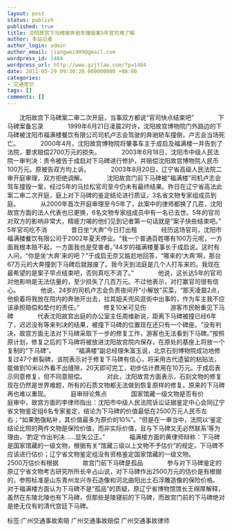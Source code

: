 ```yaml
---
layout: post
status: publish
published: true
title: 沈阳故宫下马碑被奔驰车撞毁案5年官司难了解
author: 本站记者
author_login: admin
author_email: jiangwei909@gmail.com
wordpress_id: 1484
wordpress_url: http://www.gzjtlaw.com/?p=1484
date: 2011-05-29 09:30:28.000000000 +08:00
categories:
- 交通常识
tags: []
comments: []
---
```

　　沈阳故宫下马碑案二审二次开庭，当事双方都说&ldquo;官司快点结束吧&rdquo;　　　　下马碑案备忘录　　　　1999年6月21日凌晨2时许，沈阳故宫博物院门外路边的下马碑被沈阳市福满楼餐饮有限公司司机卢志会驾驶的奔驰轿车撞倒，卢志会当场死亡。　　　　2000年4月，沈阳故宫博物院将肇事车主于成启及福满楼一并告到了法院，要求赔偿2700万元的损失。　　　　2003年6月18日，沈阳市中级人民法院一审判决：责令被告于成启对下马碑进行修护，并赔偿沈阳故宫博物院人民币100万元。原被告双方均上诉。　　　　2003年8月20日，辽宁省高级人民法院二审开庭审理，双方拒绝调解。　　　　沈阳故宫门前下马碑被&ldquo;福满楼&rdquo;司机卢志会驾车撞毁一案，经过5年的马拉松官司至今仍未有最终结果。昨日在辽宁省高法此案二审二次开庭，庭上对下马碑的鉴定结论进行质证，3名省文物专家组成员到庭。　　　　从2000年首次开庭审理至今5年了，此案中的律师都换了几茬，沈阳故宫方面的法人代表也已更换，6名文物专家组成员中有一名已去世。5年的官司对双方的影响非常大，精疲力竭的他们见到记者第一句话就是&ldquo;案子快些结束吧。&rdquo;　　　　5年官司吃不消　　　　昔日坐&ldquo;大奔&rdquo;今日打出租　　　　经历这场官司，沈阳市福满楼餐饮有限公司于2002年夏天停业。&ldquo;我一个普通百姓哪有100万元呢，一方面我根本赔不起，一方面我也是受害者。&rdquo;44岁的福满楼董事长于成启说。这时有人问，&ldquo;你是坐&lsquo;大奔&rsquo;来的吧？&rdquo;于成启无奈又尴尬地回答，&ldquo;哪来的&lsquo;大奔&rsquo;啊，那台67万元的大奔撞到下马碑后就报废了。我今天到法庭是几个人打车来的。我现在最希望的是案子早点结束吧，否则真吃不消了。&rdquo;　　　　他说，这长达5年的官司对他影响是无法估量的，至少损失了几百万元。不过他表示，对打赢官司很有信心。　　　　他说，24岁的司机卢志会负责夜间开&ldquo;小解放&rdquo;买菜，&ldquo;那天凌晨2点，他偷着将我放在院内的奔驰开出去，拉其姐夫兜风逛街中出事的，作为车主我不应该承担赔偿和垫付的责任。&rdquo;　　　　修复10米可见伤　　　　游客市民盼重见下马碑　　　　代表沈阳故宫出庭的办公室主任周维新说，距离下马碑被撞已经6年了，迟迟没有等来判决的结果，被撞下马碑的位置现在还只有一个碑座。&ldquo;没有判决，故宫方面无法对下马碑采取下一步的修复工作，游客也无法看到下马碑。&rdquo;按照原计划，修复之后的下马碑将被放进沈阳故宫院内保存，在原处的基座上将放一个复制的&ldquo;下马碑&rdquo;。　　　　&ldquo;福满楼&rdquo;副总经理朱富玉说，北京石刻博物院成功地修复过47个断裂碑，该院表示对于修复下马碑有信心，将采用古代遗留的粘贴法，能做到10米以外看不出缝隙，20天即可完工，初步估计费用在10万元。于成启表示同意修复，但不同意赔偿。　　　　对此，沈阳故宫方面表示，石刻文物的修复现在仍然是世界难题，所有的石质文物都无法做到恢复原样的修复。原来的下马碑再也难以重现。　　　　庭审辩论焦点　　　　国家馆藏一级文物是否有价　　　　庭审中，故宫方面的李律师指出：沈阳市中级人民法院诉讼证据鉴定中心会同辽宁省文物鉴定组6名专家鉴定，结论为下马碑的价值最低在2500万元人民币左右；&ldquo;如果勉强粘补，其价值最多为原价的10%&rdquo;。&ldquo;但是在一审当中，法院以&lsquo;鉴定结论比照的两件文物是保险价值，而非实际价值，且与下马碑又无必然联系&rsquo;等为理由，&lsquo;酌定&rsquo;作出判决&hellip;&hellip;显失公正。&rdquo;　　　　福满楼方面的黄律师辩称：下马碑是国家馆藏的一级文物，根据有关&ldquo;馆藏三级以上文物不予估价&rdquo;的规定，下马碑不应该进行估价；辽宁省文物鉴定组没有资格鉴定国家馆藏的一级文物。　　　　2500万估价有根据　　　　故宫门前下马碑是孤品　　　　参与对下马碑鉴定的原辽宁省文物考古研究所所长辛占山说，对下马碑作出2500万元的估价是有根据的，参照标准是山东青州龙兴寺石造像和河北曲阳出土石浮雕造像的保险价格。　　　　对于福满楼方面认为下马碑不是&ldquo;孤品&rdquo;的质疑，原辽宁省博物馆馆长王绵厚解释，虽然在东陵北陵也有下马碑，但那些是陵寝前的下马碑，而故宫门前的下马碑绝对是绝无仅有的清代宫廷下马碑。标签:广州交通事故索赔 广州交通事故赔偿 广州交通事故律师
